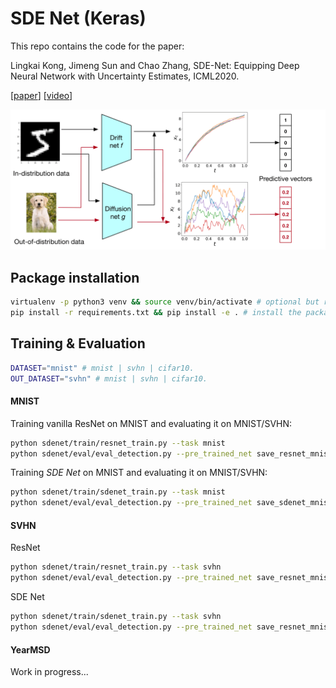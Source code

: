 # SDE Net (Keras)
This repo contains the code for the paper:

Lingkai Kong, Jimeng Sun and Chao Zhang, SDE-Net: Equipping Deep Neural Network with Uncertainty Estimates, ICML2020.

[[paper](https://arxiv.org/abs/2008.10546)] [[video](https://www.youtube.com/watch?v=RylZA4Ioc3M)]

![SDE-Net](figure/illustration.png)

## Package installation

```bash
virtualenv -p python3 venv && source venv/bin/activate # optional but recommended.
pip install -r requirements.txt && pip install -e . # install the package.
```

## Training & Evaluation

```bash
DATASET="mnist" # mnist | svhn | cifar10.
OUT_DATASET="svhn" # mnist | svhn | cifar10.
```

#### MNIST

Training vanilla ResNet on MNIST and evaluating it on MNIST/SVHN: 

```bash
python sdenet/train/resnet_train.py --task mnist
python sdenet/eval/eval_detection.py --pre_trained_net save_resnet_mnist/final_model.h5 --network resnet --dataset mnist --out_dataset svhn
```

Training *SDE Net* on MNIST and evaluating it on MNIST/SVHN:

```bash
python sdenet/train/sdenet_train.py --task mnist
python sdenet/eval/eval_detection.py --pre_trained_net save_sdenet_mnist/final_model.h5 --network sdenet --dataset mnist --out_dataset svhn
```

#### SVHN

ResNet

```bash
python sdenet/train/resnet_train.py --task svhn
python sdenet/eval/eval_detection.py --pre_trained_net save_resnet_mnist/final_model.h5 --network resnet --dataset svhn --out_dataset cifar10
```

SDE Net

```bash
python sdenet/train/sdenet_train.py --task svhn
python sdenet/eval/eval_detection.py --pre_trained_net save_resnet_mnist/final_model.h5 --network sdenet --dataset svhn --out_dataset cifar10
```

#### YearMSD

Work in progress...
